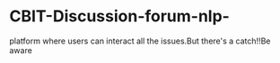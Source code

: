 # CBIT-Discussion-forum-nlp-
platform where users can interact all the issues.But there's a catch!!Be aware
